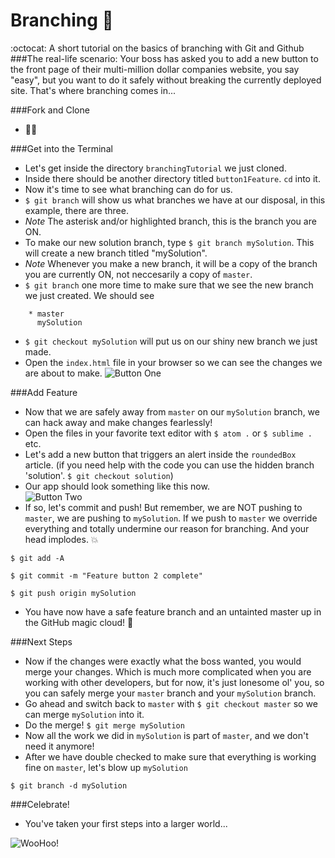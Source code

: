 # Branching :herb:
:octocat: A short tutorial on the basics of branching with Git and Github 
###The real-life scenario:
Your boss has asked you to add a new button to the front page of their multi-million dollar companies website, you say "easy", but you want to do it safely without breaking the currently deployed site. That's where branching comes in...

###Fork and Clone
* :fork_and_knife::sheep:
  
###Get into the Terminal
* Let's get inside the directory `branchingTutorial` we just cloned.
* Inside there should be another directory titled `button1Feature`. `cd` into it.
* Now it's time to see what branching can do for us. 
* `$ git branch` will show us what branches we have at our disposal, in this example, there are three.
* *Note* The asterisk and/or highlighted branch, this is the branch you are ON.
* To make our new solution branch, type `$ git branch mySolution`. This will create a new branch titled "mySolution".
* *Note* Whenever you make a new branch, it will be a copy of the branch you are currently ON, not neccesarily a copy of `master`.
* `$ git branch` one more time to make sure that we see the new branch we just created. We should see
```
    * master
      mySolution
```
* `$ git checkout mySolution` will put us on our shiny new branch we just made.
* Open the `index.html` file in your browser so we can see the changes we are about to make.
![Button One](https://media.giphy.com/media/xghZ09m2CLTDa/giphy.gif)

###Add Feature
* Now that we are safely away from `master` on our `mySolution` branch, we can hack away and make changes fearlessly!
* Open the files in your favorite text editor with `$ atom .` or `$ sublime .`  etc.
* Let's add a new button that triggers an alert inside the `roundedBox` article. (if you need help with the code you can use the hidden branch 'solution'. `$ git checkout solution`)
* Our app should look something like this now.                
![Button Two](https://media.giphy.com/media/EdytL3UyLXBkY/giphy.gif)
* If so, let's commit and push! But remember, we are NOT pushing to `master`, we are pushing to `mySolution`. If we push to `master` we override everything and totally undermine our reason for branching. And your head implodes. :boom:

`$ git add -A`

`$ git commit -m "Feature button 2 complete"`

`$ git push origin mySolution`

* You have now have a safe feature branch and an untainted master up in the GitHub magic cloud! :clap:

###Next Steps
* Now if the changes were exactly what the boss wanted, you would merge your changes. Which is much more complicated when you are working with other developers, but for now, it's just lonesome ol' you, so you can safely merge your `master` branch and your `mySolution` branch.
* Go ahead and switch back to `master` with `$ git checkout master` so we can merge `mySolution` into it.
* Do the merge! `$ git merge mySolution`
* Now all the work we did in `mySolution` is part of `master`, and we don't need it anymore!
* After we have double checked to make sure that everything is working fine on `master`, let's blow up `mySolution`

`$ git branch -d mySolution`

###Celebrate!
* You've taken your first steps into a larger world...

![WooHoo!](https://media.giphy.com/media/ns8SCo6O6g7nO/giphy.gif)






